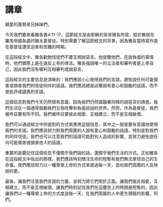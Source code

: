 # 講章

親愛的基督弟兄姊妹們，

今天我們要來看雅各書4:11-17。這節經文是由耶穌的哥哥雅各所寫，給於散居在羅馬帝國各處的猶太基督徒。特別需要了解這節經文的背景，因為雅各當時寫作是在基督徒遭受迫害和苦難的時期。

在這段經文中，雅各勸勉信徒們不要互相說惡言。他提醒他們，在說負面的事情時，他們實際上是在違反上帝的律法。雅各強調唯一的立法者和審判者是上帝自己，因此我們沒有權利互相審判或說惡言。

這段經文的主要信息是清晰的：我們應該小心使用我們的言語，避免說任何可能傷害或損害我們的信徒同伴的話語。我們應該總是試著說有愛心和鼓勵的話語，而不是批評或譴責的言語。

這個信息對我們今天仍然很有意義，因為我們仍然面臨著同樣的說惡言的誘惑。我們生活在一個通常鼓勵我們互相攻擊和負面談話的世界。然而，作為基督徒，我們被呼召要有所不同。我們被呼召要彼此相愛、互相建立，而不是互相破壞。

我們可以通過經文中所提到的方式來應用這個信息，其中之一就是要有意識地使用我們的言語。我們應該努力對我們周圍的人說有愛心和鼓勵的話語，特別是對我們的同伴信徒。我們也可以注意我們的話語可能對別人造成的影響，並努力避免說任何可能傷害或損害他人的話語。

重要的是要記住這個信息不僅關乎我們說的話，還關乎我們生活的方式。正如雅各在這段經文中指出的那樣，我們應該時刻關注生命的短暫和我們無法掌控自己的生命事。我們應該努力以一種尊榮上帝的方式來度過每一天，並向我們周圍的人反映祂的愛。

最後，讓我們注意我們言語的力量，並努力將它們用於正面。讓我們彼此相愛，互相建立，而不是互相破壞。讓我們時刻記住我們在這塵世上的時間是短暫的，因此讓我們以一種尊榮上帝的方式度過每一天，在我們周圍的人中產生積極的影響。阿們。